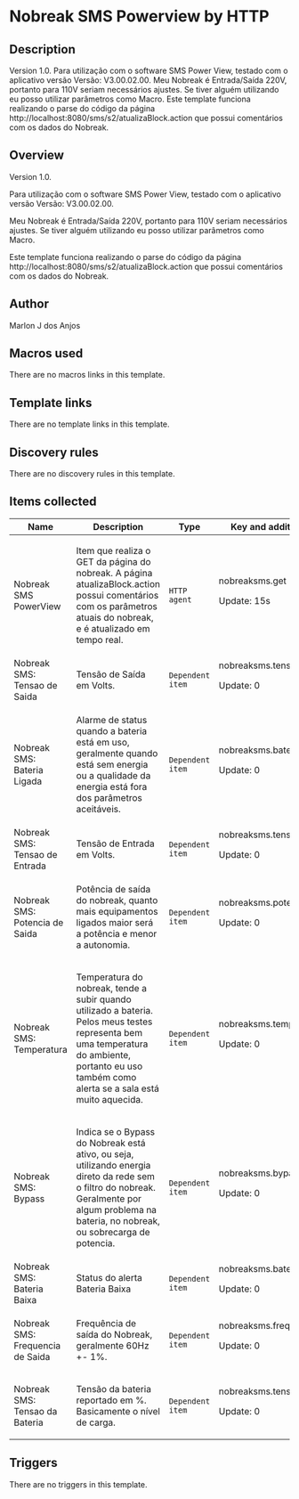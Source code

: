 # Nobreak SMS Powerview by HTTP

## Description

Version 1.0. Para utilização com o software SMS Power View, testado com o aplicativo versão Versão: V3.00.02.00. Meu Nobreak é Entrada/Saída 220V, portanto para 110V seriam necessários ajustes. Se tiver alguém utilizando eu posso utilizar parâmetros como Macro. Este template funciona realizando o parse do código da página http://localhost:8080/sms/s2/atualizaBlock.action que possui comentários com os dados do Nobreak.

## Overview

Version 1.0.


 


Para utilização com o software SMS Power View, testado com o aplicativo versão Versão: V3.00.02.00.


Meu Nobreak é Entrada/Saída 220V, portanto para 110V seriam necessários ajustes. Se tiver alguém utilizando eu posso utilizar parâmetros como Macro.


 


Este template funciona realizando o parse do código da página http://localhost:8080/sms/s2/atualizaBlock.action que possui comentários com os dados do Nobreak.



## Author

Marlon J dos Anjos

## Macros used

There are no macros links in this template.

## Template links

There are no template links in this template.

## Discovery rules

There are no discovery rules in this template.

## Items collected

|Name|Description|Type|Key and additional info|
|----|-----------|----|----|
|Nobreak SMS PowerView|<p>Item que realiza o GET da página do nobreak. A página atualizaBlock.action possui comentários com os parâmetros atuais do nobreak, e é atualizado em tempo real.</p>|`HTTP agent`|nobreaksms.get<p>Update: 15s</p>|
|Nobreak SMS: Tensao de Saida|<p>Tensão de Saída em Volts.</p>|`Dependent item`|nobreaksms.tensao.saida<p>Update: 0</p>|
|Nobreak SMS: Bateria Ligada|<p>Alarme de status quando a bateria está em uso, geralmente quando está sem energia ou a qualidade da energia está fora dos parâmetros aceitáveis.</p>|`Dependent item`|nobreaksms.bateria.ligada<p>Update: 0</p>|
|Nobreak SMS: Tensao de Entrada|<p>Tensão de Entrada em Volts.</p>|`Dependent item`|nobreaksms.tensao.entrada<p>Update: 0</p>|
|Nobreak SMS: Potencia de Saida|<p>Potência de saída do nobreak, quanto mais equipamentos ligados maior será a potência e menor a autonomia.</p>|`Dependent item`|nobreaksms.potencia.saida<p>Update: 0</p>|
|Nobreak SMS: Temperatura|<p>Temperatura do nobreak, tende a subir quando utilizado a bateria. Pelos meus testes representa bem uma temperatura do ambiente, portanto eu uso também como alerta se a sala está muito aquecida.</p>|`Dependent item`|nobreaksms.temperatura<p>Update: 0</p>|
|Nobreak SMS: Bypass|<p>Indica se o Bypass do Nobreak está ativo, ou seja, utilizando energia direto da rede sem o filtro do nobreak. Geralmente por algum problema na bateria, no nobreak, ou sobrecarga de potencia.</p>|`Dependent item`|nobreaksms.bypass<p>Update: 0</p>|
|Nobreak SMS: Bateria Baixa|<p>Status do alerta Bateria Baixa</p>|`Dependent item`|nobreaksms.bateria.baixa<p>Update: 0</p>|
|Nobreak SMS: Frequencia de Saida|<p>Frequência de saída do Nobreak, geralmente 60Hz +- 1%.</p>|`Dependent item`|nobreaksms.frequencia.saida<p>Update: 0</p>|
|Nobreak SMS: Tensao da Bateria|<p>Tensão da bateria reportado em %. Basicamente o nível de carga.</p>|`Dependent item`|nobreaksms.tensao.bateria<p>Update: 0</p>|


## Triggers

There are no triggers in this template.

